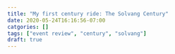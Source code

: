 ```yaml
---
title: "My first century ride: The Solvang Century"
date: 2020-05-24T16:16:56-07:00
catgories: []
tags: ["event review", "century", "solvang"]
draft: true
---
```


